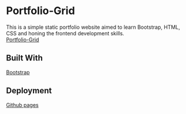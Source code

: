 # Portfolio-Grid
This is a simple static portfolio website aimed to learn Bootstrap, HTML, CSS and honing the frontend development skills.\
[Portfolio-Grid](https://ahmedfawzy98.github.io/Bootstrap-portfoliogrid-website/)

## Built With
[Bootstrap](https://getbootstrap.com)

## Deployment
[Github pages](https://pages.github.com/)
